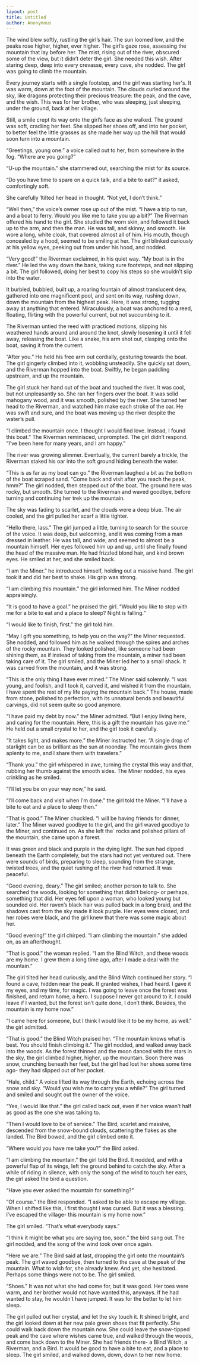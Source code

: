```yaml
---
layout: post
title: Untitled
author: Anonymous
---
```


The wind blew softly, rustling the girl’s hair. The sun loomed low, and the peaks rose higher, higher, ever higher. The girl’s gaze rose, assessing the mountain that lay before her. The mist, rising out of the river, obscured some of the view, but it didn’t deter the girl. She needed this wish. After staring deep, deep into every crevasse, every cave, she nodded. The girl was going to climb the mountain. 

Every journey starts with a single footstep, and the girl was starting her's. It was warm, down at the foot of the mountain. The clouds curled around the sky, like dragons protecting their precious treasure: the peak, and the cave, and the wish. This was for her brother, who was sleeping, just sleeping, under the ground, back at her village.

Still, a smile crept its way onto the girl’s face as she walked. The ground was soft, cradling her feet. She slipped her shoes off, and into her pocket, to better feel the little grasses as she made her way up the hill that would soon turn into a mountain.

“Greetings, young one.” a voice called out to her, from somewhere in the fog. “Where are you going?”

“U-up the mountain.” she stammered out, searching the mist for its source.

“Do you have time to spare on a quick talk, and a bite to eat?” it asked, comfortingly soft.

She carefully 1tilted her head in thought. “Not yet, I don’t think.”

“Well then,” the voice’s owner rose up out of the mist. “I have a trip to run, and a boat to ferry. Would you like me to take you up a bit?” The Riverman offered his hand to the girl. She studied the worn skin, and followed it back up to the arm, and then the man. He was tall, and skinny, and smooth. He wore a long, white cloak, that covered almost all of him. His mouth, though concealed by a hood, seemed to be smiling at her. The girl blinked curiously at his yellow eyes, peeking out from under his hood, and nodded.

“Very good!” the Riverman exclaimed, in his quiet way. “My boat is in the river.” He led the way down the bank, taking sure footsteps, and not slipping a bit. The girl followed, doing her best to copy his steps so she wouldn’t slip into the water. 

It burbled, bubbled, built up, a roaring fountain of almost translucent dew, gathered into one magnificent pool, and sent on its way, rushing down, down the mountain from the highest peak. Here, it was strong, tugging away at anything that entered. Miraculously, a boat was anchored to a reed, floating, flirting with the powerful current, but not succumbing to it.

The Riverman untied the reed with practiced motions, slipping his weathered hands around and around the knot, slowly loosening it until it fell away, releasing the boat. Like a snake, his arm shot out, clasping onto the boat, saving it from the current.

“After you.” He held his free arm out cordially, gesturing towards the boat. The girl gingerly climbed into it, wobbling unsteadily. She quickly sat down, and the Riverman hopped into the boat. Swiftly, he began paddling upstream, and up the mountain.

The girl stuck her hand out of the boat and touched the river. It was cool, but not unpleasantly so. She ran her fingers over the boat. It was solid mahogany wood, and it was smooth, polished by the river. She turned her head to the Riverman, and watched him make each stroke of the oar. He was swift and sure, and the boat was moving up the river despite the water’s pull.

“I climbed the mountain once. I thought I would find love. Instead, I found this boat.” The Riverman reminisced, unprompted. The girl didn’t respond. “I’ve been here for many years, and I am happy.”

The river was growing slimmer. Eventually, the current barely a trickle, the Riverman staked his oar into the soft ground hiding beneath the water. 

“This is as far as my boat can go.” the Riverman laughed a bit as the bottom of the boat scraped sand. “Come back and visit after you reach the peak, hmm?” The girl nodded, then stepped out of the boat. The ground here was rocky, but smooth. She turned to the Riverman and waved goodbye, before turning and continuing her trek up the mountain.

The sky was fading to scarlet, and the clouds were a deep blue. The air cooled, and the girl pulled her scarf a little tighter. 

“Hello there, lass.” The girl jumped a little, turning to search for the source of the voice. It was deep, but welcoming, and it was coming from a man dressed in leather. He was tall, and wide, and seemed to almost be a mountain himself. Her eyes followed him up and up, until she finally found the head of the massive man. He had frizzled blond hair, and kind brown eyes. He smiled at her, and she smiled back. 

“I am the Miner.” he introduced himself, holding out a massive hand. The girl took it and did her best to shake. His grip was strong.

“I am climbing this mountain.” the girl informed him. The Miner nodded appraisingly. 

“It is good to have a goal.” he praised the girl. “Would you like to stop with me for a bite to eat and a place to sleep? Night is falling.”

“I would like to finish, first.” the girl told him.

“May I gift you something, to help you on the way?” the Miner requested. She nodded, and followed him as he walked through the spires and arches of the rocky mountain. They looked polished, like someone had been shining them, as if instead of taking from the mountain, a miner had been taking care of it. The girl smiled, and the Miner led her to a small shack. It was carved from the mountain, and it was strong.

“This is the only thing I have ever mined.” The Miner said solemnly. “I was young, and foolish, and I took it, carved it, and wished it from the mountain. I have spent the rest of my life paying the mountain back.” The house, made from stone, polished to perfection, with its unnatural bends and beautiful carvings, did not seem quite so good anymore.

“I have paid my debt by now.” the Miner admitted. “But I enjoy living here, and caring for the mountain. Here, this is a gift the mountain has gave me.” He held out a small crystal to her, and the girl took it carefully.

“It takes light, and makes more.” the Miner instructed her. “A single drop of starlight can be as brilliant as the sun at noonday. The mountain gives them aplenty to me, and I share them with travelers.”

“Thank you.” the girl whispered in awe, turning the crystal this way and that, rubbing her thumb against the smooth sides. The Miner nodded, his eyes crinkling as he smiled.

“I’ll let you be on your way now,” he said.

“I’ll come back and visit when I’m done.” the girl told the Miner. “I’ll have a bite to eat and a place to sleep then.”

“That is good.” The Miner chuckled. “I will be having friends for dinner, later.” The Miner waved goodbye to the girl, and the girl waved goodbye to the Miner, and continued on. As she left the` rocks and polished pillars of the mountain, she came upon a forest. 

It was green and black and purple in the dying light. The sun had dipped beneath the Earth completely, but the stars had not yet ventured out. There were sounds of birds, preparing to sleep, sounding from the strange, twisted trees, and the quiet rushing of the river had returned. It was peaceful.

“Good evening, deary.” The girl smiled; another person to talk to. She searched the woods, looking for something that didn’t belong- or perhaps, something that did. Her eyes fell upon a woman, who looked young but sounded old. Her raven’s black hair was pulled back in a long braid, and the shadows cast from the sky made it look purple. Her eyes were closed, and her robes were black, and the girl knew that there was some magic about her.

“Good evening!” the girl chirped. “I am climbing the mountain.” she added on, as an afterthought.

“That is good.” the woman replied. “I am the Blind Witch, and these woods are my home. I grew them a long time ago, after I made a deal with the mountain.”

The girl tilted her head curiously, and the Blind Witch continued her story. “I found a cave, hidden near the peak. It granted wishes, I had heard. I gave it my eyes, and my time, for magic. I was going to leave once the forest was finished, and return home, a hero. I suppose I never got around to it. I could leave if I wanted, but the forest isn’t quite done, I don’t think. Besides, the mountain is my home now.”

“I came here for someone, but I think I would like it to be my home, as well.” the girl admitted. 

“That is good.” the Blind Witch praised her. “The mountain knows what is best. You should finish climbing it.” The girl nodded, and walked away back into the woods. As the forest thinned and the moon danced with the stars in the sky, the girl climbed higher, higher, up the mountain. Soon there was snow, crunching beneath her feet, but the girl had lost her shoes some time ago- they had slipped out of her pocket. 

“Hale, child.” A voice lifted its way through the Earth, echoing across the snow and sky. “Would you wish me to carry you a while?” The girl turned and smiled and sought out the owner of the voice.

“Yes, I would like that.” the girl called back out, even if her voice wasn’t half as good as the one she was talking to.

“Then I would love to be of service.” The Bird, scarlet and massive, descended from the snow-bound clouds, scattering the flakes as she landed. The Bird bowed, and the girl climbed onto it. 

“Where would you have me take you?” the Bird asked. 

“I am climbing the mountain.” the girl told the Bird. It nodded, and with a powerful flap of its wings, left the ground behind to catch the sky. After a while of riding in silence, with only the song of the wind to touch her ears, the girl asked the bird a question. 

“Have you ever asked the mountain for something?” 

“Of course.” the Bird responded. “I asked to be able to escape my village. When I shifted like this, I first thought I was cursed. But it was a blessing. I’ve escaped the village- this mountain is my home now.”

The girl smiled. “That’s what everybody says.”

“I think it might be what you are saying too, soon.” the bird sang out. The girl nodded, and the song of the wind took over once again.

“Here we are.” The Bird said at last, dropping the girl onto the mountain’s peak. The girl waved goodbye, then turned to the cave at the peak of the mountain. What to wish for, she already knew. And yet, she hesitated. Perhaps some things were not to be. The girl smiled. 

“Shoes.” It was not what she had come for, but it was good. Her toes were warm, and her brother would not have wanted this, anyways. If he had wanted to stay, he wouldn’t have jumped. It was for the better to let him sleep.

The girl pulled out her crystal, and let the sky touch it. It shined bright, and the girl looked down at her new pale green shoes that fit perfectly. She could walk back down the mountain now. She could leave the snow-tipped peak and the cave where wishes came true, and walked through the woods, and come back down to the Miner. She had friends there- a Blind Witch, a Riverman, and a Bird. It would be good to have a bite to eat, and a place to sleep. The girl smiled, and walked down, down, down to her new home.
